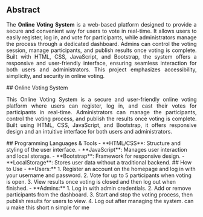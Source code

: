 ## Abstract
<p align="justify">The <b>Online Voting System</b> is a web-based platform designed to provide a secure and convenient way for users to vote in real-time. It allows users to easily register, log in, and vote for participants, while administrators manage the process through a dedicated dashboard. Admins can control the voting session, manage participants, and publish results once voting is complete. Built with HTML, CSS, JavaScript, and Bootstrap, the system offers a responsive and user-friendly interface, ensuring seamless interaction for both users and administrators. This project emphasizes accessibility, simplicity, and security in online voting.</p>
## Online Voting System
<p align="justify">This Online Voting System is a secure and user-friendly online voting platform where users can register, log in, and cast their votes for participants in real-time. Administrators can manage the participants, control the voting process, and publish the results once voting is complete. Built using HTML, CSS, JavaScript, and Bootstrap, it offers responsive design and an intuitive interface for both users and administrators.</p>
## Programming Languages & Tools
- **HTML/CSS**: Structure and styling of the user interface.
- **JavaScript**: Manages user interaction and local storage.
- **Bootstrap**: Framework for responsive design.
- **LocalStorage**: Stores user data without a traditional backend.
## How to Use
- **Users:**
  1. Register an account on the homepage and log in with your username and password.
  2. Vote for up to 5 participants when voting is open.
  3. View results once voting is closed and then log out when finished.
- **Admins:**
  1. Log in with admin credentials.
  2. Add or remove participants from the dashboard.
  3. Start and stop the voting process, then publish results for users to view.
  4. Log out after managing the system.
can u make this short n simple for me 
